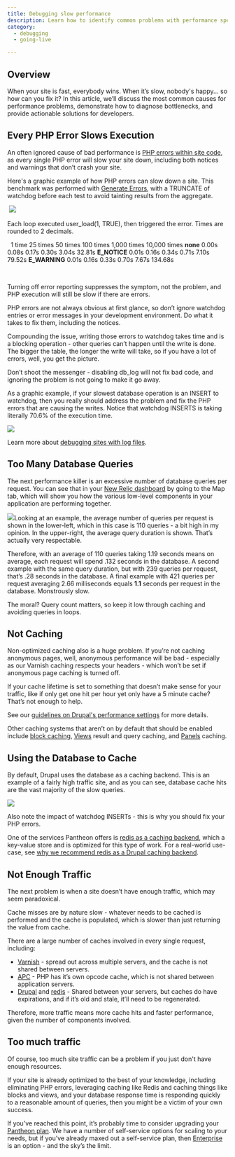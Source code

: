 ```yaml
---
title: Debugging slow performance
description: Learn how to identify common problems with performance speeds and deploy solutions.
category:
  - debugging
  - going-live

---
```



## Overview

When your site is fast, everybody wins. When it’s slow, nobody's happy... so how can you fix it? In this article, we’ll discuss the most common causes for performance problems, demonstrate how to diagnose bottlenecks, and provide actionable solutions for developers.

## Every PHP Error Slows Execution

An often ignored cause of bad performance is [PHP errors within site code](/articles/errors/php-errors-and-exceptions/), as every single PHP error will slow your site down, including both notices and warnings that don’t crash your site.  


Here's a graphic example of how PHP errors can slow down a site. This benchmark was performed with [Generate Errors](https://drupal.org/project/generate_errors), with a TRUNCATE of watchdog before each test to avoid tainting results from the aggregate.  


​ ![](https://pantheon-systems.desk.com/customer/portal/attachments/200873)  
Each loop executed user\_load(1, TRUE), then triggered the error. Times are rounded to 2 decimals.

<colgroup>
		<col width="120">
		<col width="120">
		<col width="120">
		<col width="120">
		<col width="120">
		<col width="120">
		<col width="120">
	</colgroup><thead>
		<tr>
			<th> </th>
			<th>1 time</th>
			<th>25 times</th>
			<th>50 times</th>
			<th>100 times</th>
			<th>1,000 times</th>
			<th>10,000 times</th>
		</tr>
	</thead><tbody>
		<tr>
			<td><strong>none</strong></td>
			<td>0.00s</td>
			<td>0.08s</td>
			<td>0.17s</td>
			<td>0.30s</td>
			<td>3.04s</td>
			<td>32.81s</td>
		</tr>
		<tr>
			<td><strong>E_NOTICE</strong></td>
			<td>0.01s</td>
			<td>0.16s</td>
			<td>0.34s</td>
			<td>0.71s</td>
			<td>7.10s</td>
			<td>79.52s</td>
		</tr>
		<tr>
			<td><strong>E_WARNING</strong></td>
			<td>0.01s</td>
			<td>0.16s</td>
			<td>0.33s</td>
			<td>0.70s</td>
			<td>7.67s</td>
			<td>134.68s</td>
		</tr>
	</tbody>
 

Turning off error reporting suppresses the symptom, not the problem, and PHP execution will still be slow if there are errors.  


PHP errors are not always obvious at first glance, so don’t ignore watchdog entries or error messages in your development environment. Do what it takes to fix them, including the notices.  


Compounding the issue, writing those errors to watchdog takes time and is a blocking operation - other queries can’t happen until the write is done. The bigger the table, the longer the write will take, so if you have a lot of errors, well, you get the picture.  


Don’t shoot the messenger - disabling db\_log will not fix bad code, and ignoring the problem is not going to make it go away.  


As a graphic example, if your slowest database operation is an INSERT to watchdog, then you really should address the problem and fix the PHP errors that are causing the writes. Notice that watchdog INSERTS is taking literally 70.6% of the execution time.  


 ![](https://pantheon-systems.desk.com/customer/portal/attachments/200891)  


Learn more about [debugging sites with log files](/articles/sites/debugging-sites-with-log-files).

## Too Many Database Queries


The next performance killer is an excessive number of database queries per request. You can see that in your [New Relic dashboard](/articles/sites/newrelic/new-relic-performance-analysis) by going to the Map tab, which will show you how the various low-level components in your application are performing together.  



 ![](https://pantheon-systems.desk.com/customer/portal/attachments/200890)Looking at an example, the average number of queries per request is shown in the lower-left, which in this case is 110 queries - a bit high in my opinion. In the upper-right, the average query duration is shown. That’s actually very respectable.  


Therefore, with an average of 110 queries taking 1.19 seconds means on average, each request will spend .132 seconds in the database. A second example with the same query duration, but with 239 queries per request, that’s .28 seconds in the database. A final example with 421 queries per request averaging 2.66 milliseconds equals **1.1** seconds per request in the database. Monstrously slow.  


The moral? Query count matters, so keep it low through caching and avoiding queries in loops.

## Not Caching

Non-optimized caching also is a huge problem. If you’re not caching anonymous pages, well, anonymous performance will be bad - especially as our Varnish caching respects your headers - which won’t be set if anonymous page caching is turned off.  


If your cache lifetime is set to something that doesn’t make sense for your traffic, like if only get one hit per hour yet only have a 5 minute cache? That’s not enough to help.  


See our [guidelines on Drupal's performance settings](/articles/drupal/drupal-s-performance-and-caching-settings/) for more details.  


Other caching systems that aren’t on by default that should be enabled include [block caching](/articles/drupal/drupal-s-performance-and-caching-settings/), [Views](https://drupal.org/project/views) result and query caching, and [Panels](https://drupal.org/project/panels) caching.

## Using the Database to Cache

By default, Drupal uses the database as a caching backend. This is an example of a fairly high traffic site, and as you can see, database cache hits are the vast majority of the slow queries.  


 ![](https://pantheon-systems.desk.com/customer/portal/attachments/200898)  


Also note the impact of watchdog INSERTs - this is why you should fix your PHP errors.  


One of the services Pantheon offers is [redis as a caching backend](/articles/sites/redis-as-a-caching-backend/), which a key-value store and is optimized for this type of work. For a real-world use-case, see [why we recommend redis as a Drupal caching backend](https://www.getpantheon.com/blog/why-we-recommend-redis-caching-backend).​

## Not Enough Traffic

The next problem is when a site doesn’t have enough traffic, which may seem paradoxical.  


Cache misses are by nature slow - whatever needs to be cached is performed and the cache is populated, which is slower than just returning the value from cache.  


There are a large number of caches involved in every single request, including:

- [Varnish](/articles/architecture/edge/varnish) - spread out across multiple servers, and the cache is not shared between servers.
- [APC](/articles/sites/what-is-apc-and-what-is-it-used-for/) - PHP has it’s own opcode cache, which is not shared between application servers.
- [Drupal](https://drupal.org/node/326504) and [redis](/articles/sites/redis-as-a-caching-backend/) - Shared between your servers, but caches do have expirations, and if it’s old and stale, it’ll need to be regenerated.
​​Therefore, more traffic means more cache hits and faster performance, given the number of components involved.
## Too much traffic

Of course, too much site traffic can be a problem if you just don't have enough resources.  


If your site is already optimized to the best of your knowledge, including eliminating PHP errors, leveraging caching like Redis and caching things like blocks and views, and your database response time is responding quickly to a reasonable amount of queries, then you might be a victim of your own success.  


If you’ve reached this point, it’s probably time to consider upgrading your [Pantheon plan](/articles/sites/settings/selecting-a-plan/). We have a number of self-service options for scaling to your needs, but if you’ve already maxed out a self-service plan, then [Enterprise](https://www.getpantheon.com/enterprise) is an option - and the sky’s the limit.

<style type="text/css">.raw_data th {
  font-weight: bold;
  text-align: left;
}
.raw_data td {
  border: 1px solid black;
  font-family:courier new,courier,monospace;
}
</style>
